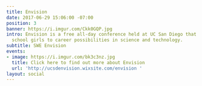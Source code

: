 ```yaml
---
title: Envision
date: 2017-06-29 15:06:00 -07:00
position: 3
banner: https://i.imgur.com/Ckk0GQP.jpg
intro: Envision is a free all-day conference held at UC San Diego that exposes high
  school girls to career possibilities in science and technology.
subtitle: SWE Envision
events:
- image: https://i.imgur.com/bk3c3nz.jpg
  title: Click here to find out more about Envision
  url: 'http://ucsdenvision.wixsite.com/envision '
layout: social
---
```


